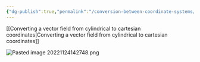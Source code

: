 ```yaml
---
{"dg-publish":true,"permalink":"/conversion-between-coordinate-systems/","tags":["elektromagnetiskfältteori"]}
---
```



[[Converting a vector field from cylindrical to cartesian coordinates\|Converting a vector field from cylindrical to cartesian coordinates]]

![Pasted image 20221124142748.png](/img/user/images/Pasted%20image%2020221124142748.png)